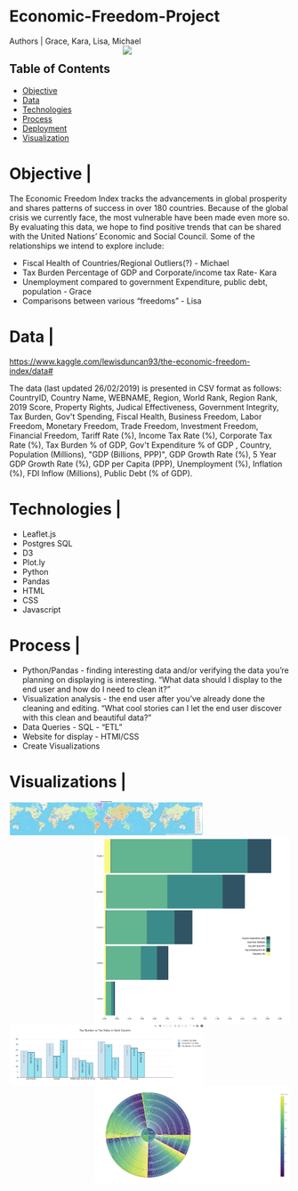 # Economic-Freedom-Project

Authors | Grace, Kara, Lisa, Michael
<img src="https://northafricapost.com/wp-content/uploads/2019/01/2019-Index-of-Economic-Freedom-294x420.png" width=300px align=right>
## Table of Contents
* [Objective](#Objective)
* [Data](#Data)
* [Technologies](#Technologies)
* [Process](#Process)
* [Deployment](#Deployment)
* [Visualization](#Visualization)

# Objective | 

The Economic Freedom Index tracks the advancements in global prosperity and shares patterns of success in over 180 countries.  Because of the global crisis we currently face, the most vulnerable have been made even more so.  By evaluating this data, we hope to find positive trends that can be shared with the United Nations’ Economic and Social Council.  Some of the relationships we intend to explore include:
* Fiscal Health of Countries/Regional Outliers(?) - Michael
* Tax Burden Percentage of GDP and Corporate/income tax Rate- Kara
* Unemployment compared to government Expenditure,  public debt, population - Grace
* Comparisons between various “freedoms” - Lisa


# Data | 

https://www.kaggle.com/lewisduncan93/the-economic-freedom-index/data#

The data (last updated 26/02/2019) is presented in CSV format as follows: CountryID, Country Name, WEBNAME, Region, World Rank, Region Rank, 2019 Score, Property Rights, Judical Effectiveness, Government Integrity, Tax Burden, Gov't Spending, Fiscal Health, Business Freedom, Labor Freedom, Monetary Freedom, Trade Freedom, Investment Freedom, Financial Freedom, Tariff Rate (%), Income Tax Rate (%), Corporate Tax Rate (%), Tax Burden % of GDP, Gov't Expenditure % of GDP , Country, Population (Millions), "GDP (Billions, PPP)", GDP Growth Rate (%), 5 Year GDP Growth Rate (%), GDP per Capita (PPP), Unemployment (%), Inflation (%), FDI Inflow (Millions), Public Debt (% of GDP).

# Technologies |

* Leaflet.js
* Postgres SQL
* D3
* Plot.ly
* Python
* Pandas
* HTML
* CSS
* Javascript

# Process |

* Python/Pandas - finding interesting data and/or verifying the data you’re planning on displaying is interesting. “What data should I display to the end user and how do I need to clean it?”
* Visualization analysis - the end user after you’ve already done the cleaning and editing. “What cool stories can I let the end user discover with this clean and beautiful data?”
* Data Queries - SQL - “ETL”
* Website for display - HTMl/CSS
* Create Visualizations

# Visualizations | 

<img src="Outputs/map.png" width=350px align=left>

<img src="Outputs/hbar.png" width=350px align=right>

<img src="Outputs/taxbar.png" width=350px align=left>

<img src="Outputs/sunburst.png" width=350px align=right>


